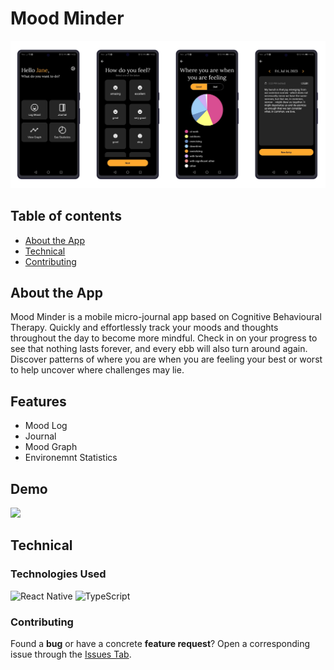 # Mood Minder

![](./assets/screenshots.png)



## Table of contents
- [About the App](#about-the-app)
- [Technical](#technical)
- [Contributing](#contributing)
<!-- - [Licence](#license) -->

## About the App

Mood Minder is a mobile micro-journal app based on Cognitive Behavioural Therapy. Quickly and effortlessly track your moods and thoughts throughout the day to become more mindful. Check in on your progress to see that nothing lasts forever, and every ebb will also turn around again. Discover patterns of where you are when you are feeling your best or worst to help uncover where challenges may lie.

## Features

- Mood Log
- Journal
- Mood Graph
- Environemnt Statistics

## Demo

<img height="350px" src="./assets/mood-minder.gif" />

## Technical

### Technologies Used

![React Native](https://img.shields.io/static/v1?message=React%20Native&logo=React&logoColor=white&label=%20&labelColor=149eca&color=149eca) 
![TypeScript](https://img.shields.io/static/v1?message=TypeScript&logo=TypeScript&logoColor=white&label=%20&labelColor=3178C6&color=3178C6)


### Contributing

Found a **bug** or have a concrete **feature request**? Open a corresponding issue through the [Issues Tab](https://github.com/mhanki/Mood-Minder/issues).

<!-- 
## License

* see [LICENSE](https://github.com/YourUserNameHere/ProjectName/LICENSE.md) file
 -->